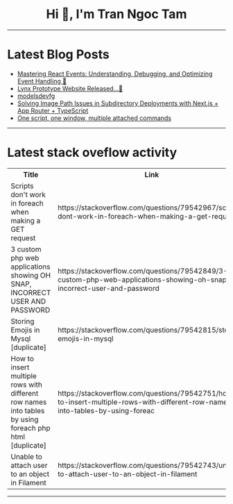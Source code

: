 <h1 align="center">Hi 👋, I'm Tran Ngoc Tam</h1>

---

# Latest Blog Posts 
<!-- BLOG-POST-LIST:START -->
- [Mastering React Events: Understanding, Debugging, and Optimizing Event Handling 🚀](https://dev.to/tejastn10/mastering-react-events-understanding-debugging-and-optimizing-event-handling-4kn0)
- [Lynx Prototype Website Released...🐾](https://dev.to/signor_p/lynx-prototype-website-released-5ej3)
- [modelsdevfg](https://dev.to/rahul_d_69c56a981e11c6728/modelsdevfg-23cp)
- [Solving Image Path Issues in Subdirectory Deployments with Next.js + App Router + TypeScript](https://dev.to/_bc65c0ea08af6add2230/solving-image-path-issues-in-subdirectory-deployments-with-nextjs-app-router-typescript-1ld3)
- [One script, one window, multiple attached commands](https://dev.to/wootcot/one-script-one-window-multiple-attached-commands-3321)
<!-- BLOG-POST-LIST:END -->

---

# Latest stack oveflow activity
<table>
  <tr><th>Title</th><th>Link</th></tr>
  <!-- STACKOVERFLOW:START --><tr><td>Scripts don&#39;t work in foreach when making a GET request</td><td>https://stackoverflow.com/questions/79542967/scripts-dont-work-in-foreach-when-making-a-get-request</td></tr><tr><td>3 custom php web applications showing OH SNAP, INCORRECT USER AND PASSWORD</td><td>https://stackoverflow.com/questions/79542849/3-custom-php-web-applications-showing-oh-snap-incorrect-user-and-password</td></tr><tr><td>Storing Emojis in Mysql [duplicate]</td><td>https://stackoverflow.com/questions/79542815/storing-emojis-in-mysql</td></tr><tr><td>How to insert multiple rows with different row names into tables by using foreach php html [duplicate]</td><td>https://stackoverflow.com/questions/79542751/how-to-insert-multiple-rows-with-different-row-names-into-tables-by-using-foreac</td></tr><tr><td>Unable to attach user to an object in Filament</td><td>https://stackoverflow.com/questions/79542743/unable-to-attach-user-to-an-object-in-filament</td></tr><!-- STACKOVERFLOW:END -->
</table>

---


